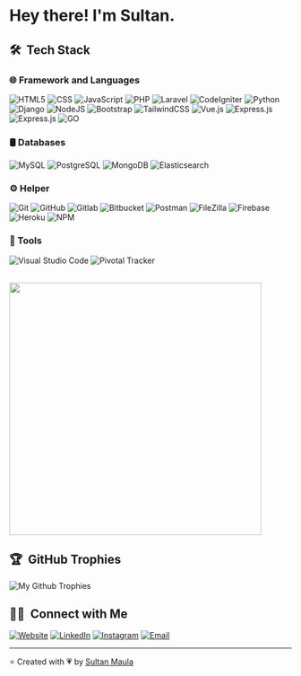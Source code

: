 # Hey there! I'm Sultan.</h1>

## 🛠 &nbsp;Tech Stack</h2>

### 🌐 Framework and Languages &nbsp;
  ![HTML5](https://img.shields.io/badge/html5-%23E34F26.svg?style=for-the-badge&logo=html5&logoColor=white)
  ![CSS](https://img.shields.io/badge/-CSS-333333?style=for-the-badge&logo=CSS3&logoColor=white&color=1572B6)
  ![JavaScript](https://img.shields.io/badge/javascript-F5D238.svg?style=for-the-badge&logo=javascript&logoColor=white)
  ![PHP](https://img.shields.io/badge/php-7478AF?style=for-the-badge&logo=php&logoColor=white)
  ![Laravel](https://img.shields.io/badge/laravel-F8322C?style=for-the-badge&logo=laravel&logoColor=white)
  ![CodeIgniter](https://img.shields.io/badge/codeigniter-DD4815?style=for-the-badge&logo=codeigniter&logoColor=white)
  ![Python](https://img.shields.io/badge/python-1F4361?style=for-the-badge&logo=python&logoColor=FCDD55)
  ![Django](https://img.shields.io/badge/django-0D4B33?style=for-the-badge&logo=django)
  ![NodeJS](https://img.shields.io/badge/node.js-6DA55F?style=for-the-badge&logo=node.js&logoColor=white)
  ![Bootstrap](https://img.shields.io/badge/bootstrap-6F2BF4?style=for-the-badge&logo=bootstrap&logoColor=white)
  ![TailwindCSS](https://img.shields.io/badge/tailwindcss-%2338B2AC.svg?style=for-the-badge&logo=tailwind-css&logoColor=white)
  ![Vue.js](https://img.shields.io/badge/vue.js-333333?style=for-the-badge&logo=vue.js)
  ![Express.js](https://img.shields.io/badge/express.js-%23404d59.svg?style=for-the-badge&logo=express&logoColor=%2361DAFB)
  ![Express.js](https://img.shields.io/badge/jquery-1C6AAD?style=for-the-badge&logo=jquery&logoColor=%2361DAFB)
  ![GO](https://img.shields.io/badge/go_lang-FFFFFF?style=for-the-badge&logo=go&logoColor=79D4FD)
  
### 🛢 Databases &nbsp;
  ![MySQL](https://img.shields.io/badge/mysql-165C88?style=for-the-badge&logo=mysql&logoColor=white)
  ![PostgreSQL](https://img.shields.io/badge/postgresql-32648D?style=for-the-badge&logo=postgresql&logoColor=white)
  ![MongoDB](https://img.shields.io/badge/MongoDB-ffffff?style=for-the-badge&logo=mongodb)
  ![Elasticsearch](https://img.shields.io/badge/Elasticsearch-30BAAF?style=for-the-badge&logo=elasticsearch)

### ⚙️ Helper &nbsp;
  ![Git](https://img.shields.io/badge/-Git-333333?style=for-the-badge&logo=git)
  ![GitHub](https://img.shields.io/badge/-GitHub-333333?style=for-the-badge&logo=github)
  ![Gitlab](https://img.shields.io/badge/Gitlab-191523?style=for-the-badge&logo=gitlab)
  ![Bitbucket](https://img.shields.io/badge/Bitbucket-2A65D1?style=for-the-badge&logo=bitbucket)
  ![Postman](https://img.shields.io/badge/Postman-FF6C37?style=for-the-badge&logo=postman&logoColor=white)
  ![FileZilla](https://img.shields.io/badge/filezilla-A41500?style=for-the-badge&logo=filezilla)
  ![Firebase](https://img.shields.io/badge/digitalocean-ffffff?style=for-the-badge&logo=digitalocean)
  ![Heroku](https://img.shields.io/badge/heroku-%23430098.svg?style=for-the-badge&logo=heroku&logoColor=white)
  ![NPM](https://img.shields.io/badge/NPM-%23000000.svg?style=for-the-badge&logo=npm&logoColor=white)
 
### 🔧 Tools &nbsp;
  ![Visual Studio Code](https://img.shields.io/badge/-Visual%20Studio%20Code-333333?style=for-the-badge&logo=visual-studio-code&logoColor=007ACC)
  ![Pivotal Tracker](https://img.shields.io/badge/Pivotal%20Tracker-256188?style=for-the-badge&logo=pivotal-tracker&logoColor=DE752C)
 
<br/>

<a href="https://github.com/sultanmaula">
<!--   <img src="https://github-readme-stats.vercel.app/api?username=sultanmaula&show_icons=true&count_private=true&include_all_commits=true&theme=radical&title_color=61D9FA&icon_color=61D9FA&text_color=fff&bg_color=20232A" /> -->
<!--   <br/> -->
<!--   <br/> -->
<!--   <img align="center" src="https://github-readme-streak-stats.herokuapp.com/?user=sultanmaula&theme=react" /> -->
<!--    <br/> -->
<!--     <br/> -->
   <img height="450em" src="https://github-readme-stats.vercel.app/api/top-langs/?username=sultanmaula&langs_count=8&bg_color=20232A&text_color=fff&title_color=61D9FA&" />
</a>

<br/>

## 🏆 &nbsp;GitHub Trophies
![My Github Trophies](https://github-profile-trophy.vercel.app/?username=sultanmaula&theme=discord&no-frame=true&margin-w=4)

## 🤝🏻 &nbsp;Connect with Me</h2>

<p align="left">
<a href="https://sultanmaula.github.io/"><img alt="Website" src="https://img.shields.io/badge/Website-sultanmaula.github.io-blue?style=for-the-badge&logo=google-chrome&color=6366f1&logoColor=6366f1"></a>
<a href="https://www.linkedin.com/in/sultanmaula/"><img alt="LinkedIn" src="https://img.shields.io/badge/LinkedIn-sultan_maula-blue?style=for-the-badge&logo=linkedin&color=0A66C2&logoColor=0A66C2"></a>
<a href="https://www.instagram.com/sultanmaula/"><img alt="Instagram" src="https://img.shields.io/badge/Instagram-sultanmaula-blue?style=for-the-badge&logo=instagram&color=E4405F&logoColor=E4405F"></a>
<a href="mailto:sultanmaulachamzah@gmail.com"><img alt="Email" src="https://img.shields.io/badge/Email-sultanmaulachamzah@gmail.com-blue?style=for-the-badge&logo=gmail&color=EA4335&logoColor=EA4335"></a>
</p>

---
⭐️ Created with 💗 by [Sultan Maula](https://github.com/sultanmaula "My github profile")
